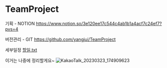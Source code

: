 # TeamProject


기획 - NOTION
https://www.notion.so/3e120ee17c544c4ab1b1a4acf7c24ef7?pvs=4


버전관리 - GIT
https://github.com/yangjui/TeamProject


세부일정
[할일.txt](https://github.com/yangjui/TeamProject/files/11059037/default.txt)



이거는 나중에 정리할게요~
![KakaoTalk_20230323_174909623](https://user-images.githubusercontent.com/71171290/227151076-146265bd-5ed1-450a-927a-22fa534f1d61.jpg)
